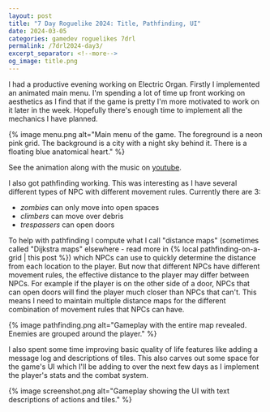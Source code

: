 ```yaml
---
layout: post
title: "7 Day Roguelike 2024: Title, Pathfinding, UI"
date: 2024-03-05
categories: gamedev roguelikes 7drl
permalink: /7drl2024-day3/
excerpt_separator: <!--more-->
og_image: title.png
---
```


I had a productive evening working on Electric Organ. Firstly I implemented an
animated main menu. I'm spending a lot of time up front working on aesthetics
as I find that if the game is pretty I'm more motivated to work on it later in
the week. Hopefully there's enough time to implement all the mechanics I have
planned.

{% image menu.png alt="Main menu of the game. The foreground is a neon pink grid. The background is a city with a night sky behind it. There is a floating blue anatomical heart." %}

See the animation along with the music on [youtube](https://youtu.be/y5wBxGF-kPM).

<!--more-->

I also got pathfinding working. This was interesting as I have several different types of NPC with different movement rules. Currently there are 3:
 - _zombies_ can only move into open spaces
 - _climbers_ can move over debris
 - _trespassers_ can open doors

To help with pathfinding I compute what I call "distance maps" (sometimes
called "Dijkstra maps" elsewhere - read more in {% local pathfinding-on-a-grid
| this post %}) which NPCs can use to quickly determine the distance from each
location to the player. But now that different NPCs have different movement
rules, the effective distance to the player may differ between NPCs. For
example if the player is on the other side of a door, NPCs that can open doors
will find the player much closer than NPCs that can't. This means I need to
maintain multiple distance maps for the different combination of movement rules
that NPCs can have.

{% image pathfinding.png alt="Gameplay with the entire map revealed. Enemies are grouped around the player." %}

I also spent some time improving basic quality of life features like adding a
message log and descriptions of tiles. This also carves out some space for the
game's UI which I'll be adding to over the next few days as I implement the
player's stats and the combat system.

{% image screenshot.png alt="Gameplay showing the UI with text descriptions of actions and tiles." %}
